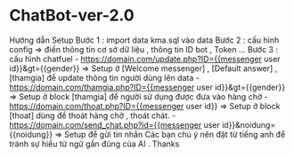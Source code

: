 # ChatBot-ver-2.0
﻿Hướng dẫn Setup
Bước 1 : import data kma.sql vào data
Bước 2 : cấu hình config => điền thông tin cơ sở dữ liệu , thông tin ID bot , Token ...
Bước 3 : cấu hình chatfuel
       - https://domain.com/update.php?ID={{messenger user id}}&gt={{gender}} => Setup ở [Welcome messenger] , [Default answer] , [thamgia] để update thông tin người dùng lên data
	   - https://domain.com/thamgia.php?ID={{messenger user id}}&gt={{gender}} => Setup ở block [thamgia] để người sử dụng được đưa vào hàng chờ
	   - https://domain.com/thoat.php?ID={{messenger user id}} => Setup ở block [thoat] dùng để thoát hàng chờ , thoát chát.
	   - https://domain.com/send_chat.php?id={{messenger user id}}&noidung={{noidung}} => Setup để gửi tin nhắn
	   Các bạn chú ý nên đặt từ tiếng anh để tránh sự hiểu từ ngữ gần đúng của AI . Thanks
